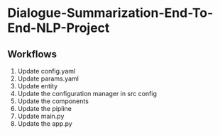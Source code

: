 # Dialogue-Summarization-End-To-End-NLP-Project

## Workflows

1. Update config.yaml
2. Update params.yaml
3. Update entity
4. Update the configuration manager in src config
5. Update the components
6. Update the pipline
7. Update main.py
8. Update the app.py

